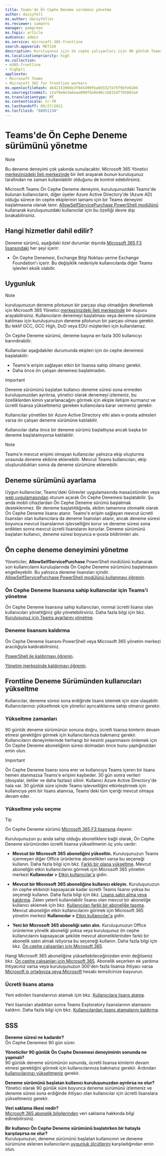 ```yaml
---
title: Teams'de Ön Cephe Deneme sürümünü yönetme
author: daisyfell
ms.author: daisyfeller
ms.reviewer: samanro
manager: pamgreen
ms.topic: article
audience: admin
ms.service: microsoft-365-frontline
search.appverid: MET150
description: Kuruluşunuz için ön cephe çalışanları için 90 günlük Teams denemesi ayarlamayı öğrenin.
ms.localizationpriority: high
ms.collection:
- m365-frontline
- highpri
appliesto:
- Microsoft Teams
- Microsoft 365 for frontline workers
ms.openlocfilehash: 464215390de3f045499fba8d332fe75f9bfe610d
ms.sourcegitcommit: 12af9e8e3a6eaa090fda9e98ccb831dff65863a4
ms.translationtype: MT
ms.contentlocale: tr-TR
ms.lasthandoff: 09/27/2022
ms.locfileid: "68051134"
---
```

# <a name="manage-the-frontline-trial-in-teams"></a>Teams'de Ön Cephe Deneme sürümünü yönetme

> [!NOTE]
> Bu deneme deneyimi çok yakında sunulacaktır. Microsoft 365 Yönetici [merkezinizdeki İleti merkezinde](https://go.microsoft.com/fwlink/p/?linkid=2070717) bir ileti arayarak bunun kuruluşunuz tarafından ne zaman kullanılabilir olduğunu de kontrol edebilirsiniz.

Microsoft Teams Ön Cephe Deneme deneyimi, kuruluşunuzdaki Teams'de bulunan kullanıcıların, diğer üyeler Azure Active Directory'de (Azure AD) olduğu sürece ön cephe ekiplerinin tamamı için bir Teams deneyimi başlatmasına olanak tanır. [AllowSelfServicePurchase PowerShell modülünü](/microsoft-365/commerce/subscriptions/allowselfservicepurchase-powershell) kullanarak kuruluşunuzdaki kullanıcılar için bu özelliği devre dışı bırakabilirsiniz.

## <a name="what-services-are-included"></a>Hangi hizmetler dahil edilir?

Deneme sürümü, aşağıdaki özel durumlar dışında [Microsoft 365 F3 lisansındaki](https://www.microsoft.com/microsoft-365/enterprise/f3) her şeyi içerir:

- Ön Cephe Denemesi, Exchange Bilgi Noktası yerine Exchange Foundation'ı içerir. Bu değişiklik nedeniyle kullanıcılarda diğer Teams işlevleri eksik olabilir.

## <a name="eligibility"></a>Uygunluk

> [!NOTE]
> kuruluşunuzun deneme pilotunun bir parçası olup olmadığını denetlemek için Microsoft 365 Yönetici [merkezinizdeki İleti merkezinde](https://go.microsoft.com/fwlink/p/?linkid=2070717) bir duyuru arayabilirsiniz. Kullanıcıların denemeyi başlatması veya deneme sürümüne katılması için kuruluşunuzun deneme pilotunun bir parçası olması gerekir. Bu teklif GCC, GCC High, DoD veya EDU müşterileri için kullanılamaz.

Ön Cephe Deneme sürümü, deneme başına en fazla 300 kullanıcıyı barındırabilir.

Kullanıcılar aşağıdakiler durumunda ekipleri için ön cephe denemesi başlatabilir:

- Teams'e erişim sağlayan etkin bir lisansa sahip olmanız gerekir.
- Daha önce ön çalışan denemesi başlatmadım.

> [!IMPORTANT]
> Deneme sürümünü başlatan kullanıcı deneme süresi sona ermeden kuruluşunuzdan ayrılırsa, yönetici olarak denemeyi izlemeniz, bu özelliklerden kimin yararlanacağını görmek için ekiple iletişim kurmanız ve ücretli lisansa yükseltmeniz gereken kullanıcılara karar vermeniz gerekir.

Kullanıcılar yönetilen bir Azure Active Directory etki alanı e-posta adresleri varsa ön çalışan deneme sürümüne katılabilir.

Kullanıcılar daha önce bir deneme sürümü başlattıysa ancak başka bir deneme başlatamıyorsa katılabilir.

> [!NOTE]
> Teams'e mevcut erişimi olmayan kullanıcılar yalnızca ekip oluşturma sırasında deneme ekibine eklenebilir. Mevcut Teams kullanıcıları, ekip oluşturulduktan sonra da deneme sürümüne eklenebilir.

## <a name="set-up-the-trial"></a>Deneme sürümünü ayarlama

Uygun kullanıcılar, Teams'deki Görevler uygulamasında masaüstünden veya [web uygulamasından](https://teams.microsoft.com/_#/apps/com.microsoft.teamspace.tab.planner/sections/mytasks) oturum açarak Ön Cephe Denemesi başlatabilir. Şu anda mobil cihazlardan Ön Cephe Deneme sürümü başlatmak desteklenmez. Bir deneme başlatıldığında, ekibin tamamına otomatik olarak Ön Cephe Deneme lisansı atanır. Teams'e erişim sağlayan mevcut ücretli lisansları olan kullanıcılara da deneme lisansları atanır, ancak deneme süresi boyunca mevcut lisanslarının işlevselliğini korur ve deneme süresi sona erdikten sonra mevcut ücretli lisanslarını korurlar. Deneme sürümünü başlatan kullanıcı, deneme süresi boyunca e-posta bildirimleri alır.

## <a name="manage-the-frontline-trials-experience"></a>Ön cephe deneme deneyimini yönetme

Yöneticiler, **AllowSelfServicePurchase** PowerShell modülünü kullanarak son kullanıcıların kuruluşlarında Ön Cephe Deneme sürümünü başlatmasını engelleyebilir. Bu yalnızca deneme lisansları içindir. [AllowSelfServicePurchase PowerShell modülünü kullanmayı öğrenin](/microsoft-365/commerce/subscriptions/allowselfservicepurchase-powershell).

### <a name="manage-teams-for-users-who-have-the-frontline-trial-license"></a>Ön Cephe Deneme lisansına sahip kullanıcılar için Teams'i yönetme

Ön Cephe Deneme lisansına sahip kullanıcıları, normal ücretli lisansı olan kullanıcıları yönettiğiniz gibi yönetebilirsiniz. Daha fazla bilgi için bkz. [Kuruluşunuz için Teams ayarlarını yönetme](/microsoftteams/manage-teams-overview).

### <a name="remove-a-trial-license"></a>Deneme lisansını kaldırma

Ön Cephe Deneme lisansını PowerShell veya Microsoft 365 yönetim merkezi aracılığıyla kaldırabilirsiniz.

[PowerShell ile kaldırmayı öğrenin](/office365/enterprise/powershell/remove-licenses-from-user-accounts-with-office-365-powershell).

[Yönetim merkezinde kaldırmayı öğrenin](/microsoft-365/admin/add-users/delete-a-user).

## <a name="upgrade-users-from-frontline-trial"></a>Frontline Deneme Sürümünden kullanıcıları yükseltme

Kullanıcılar, deneme süresi sona erdiğinde lisans istemek için size ulaşabilir. Kullanıcılarınızı yükseltmek için yönetici ayrıcalıklarına sahip olmanız gerekir.

### <a name="when-to-upgrade"></a>Yükseltme zamanları

90 günlük deneme sürümünün sonuna doğru, ücretli lisansa kimlerin devam etmesi gerektiğini görmek için kullanıcılarınıza bakmanız gerekir. Kullanıcıların deneyimlerinde herhangi bir kesinti yaşanmasını önlemek için Ön Cephe Deneme aboneliğinin süresi dolmadan önce bunu yaptığınızdan emin olun.

> [!IMPORTANT]
> Ön Cephe Deneme lisansı sona erer ve kullanıcıya Teams içeren bir lisans hemen atanmazsa Teams'e erişimi kaybeder. 30 gün sonra verileri (dosyalar, iletiler ve daha fazlası) silinir. Kullanıcı Azure Active Directory'de hala var. 30 günlük süre içinde Teams işlevselliğini etkinleştirmek için kullanıcıya yeni bir lisans atanırsa, Teams'deki tüm içeriği mevcut olmaya devam eder.

### <a name="choose-an-upgrade-path"></a>Yükseltme yolu seçme

> [!TIP]
> Ön Cephe Deneme sürümü [Microsoft 365 F3 lisansına](https://www.microsoft.com/microsoft-365/enterprise/f3) dayanır.

Kuruluşunuzun şu anda sahip olduğu aboneliklere bağlı olarak, Ön Cephe Deneme sürümünden ücretli lisansa yükseltmenin üç yolu vardır:

- **Mevcut bir Microsoft 365 aboneliğini yükseltin.** Kuruluşunuzun Teams içermeyen diğer Office ürünlerine abonelikleri varsa bu seçeneği kullanın. Daha fazla bilgi için bkz. [Farklı bir plana yükseltme](/microsoft-365/commerce/subscriptions/upgrade-to-different-plan). Mevcut aboneliğin etkin kullanıcılarını görmek için Microsoft 365 yönetim merkezi **Kullanıcılar >** [Etkin kullanıcılar'a](https://go.microsoft.com/fwlink/p/?linkid=834822) gidin.

- **Mevcut bir Microsoft 365 aboneliğine kullanıcı ekleyin.** Kuruluşunuzun ön cephe ekibinizi kapsayacak kadar ücretli Teams lisansı yoksa bu seçeneği kullanın. Daha fazla bilgi için bkz. [Lisans satın alma veya kaldırma](/microsoft-365/commerce/licenses/buy-licenses). Zaten yeterli kullanılabilir lisansı olan mevcut bir aboneliğe kullanıcı eklemek için bkz. [Kullanıcıları farklı bir aboneliğe taşıma](/microsoft-365/commerce/subscriptions/move-users-different-subscription). Mevcut aboneliğin etkin kullanıcılarını görmek için Microsoft 365 yönetim merkezi **Kullanıcılar >** [Etkin kullanıcılar'a](https://go.microsoft.com/fwlink/p/?linkid=834822) gidin.

- **Yeni bir Microsoft 365 aboneliği satın alın.** Kuruluşunuzun Office ürünlerine yönelik aboneliği yoksa veya kuruluşunuz ön cephe kullanıcılarını kapsayacak şekilde mevcut aboneliklerinden farklı bir abonelik satın almak istiyorsa bu seçeneği kullanın. Daha fazla bilgi için bkz. [Ön cephe çalışanları için Microsoft 365](https://www.microsoft.com/microsoft-365/enterprise/frontline).

Hangi Microsoft 365 aboneliğine yükseltebileceğinizden emin değilseniz bkz. [Ön cephe çalışanları için Microsoft 365](https://www.microsoft.com/microsoft-365/enterprise/frontline). Abonelik seçerken ek yardıma ihtiyacınız varsa veya kuruluşunuzun 300'den fazla lisansa ihtiyacı varsa [Microsoft iş ortağınıza veya Microsoft](https://www.microsoft.com/solution-providers/home) hesabı temsilcinize başvurun.

### <a name="assign-paid-licenses"></a>Ücretli lisans atama

Yeni edinilen lisanslarınızı atamak için bkz. [Kullanıcılara lisans atama](/microsoft-365/admin/manage/assign-licenses-to-users).  

Yeni lisansları atadıktan sonra Teams Exploratory lisanslarının atamasını kaldırın. Daha fazla bilgi için bkz. [Kullanıcılardan lisans atamalarını kaldırma](/microsoft-365/admin/manage/remove-licenses-from-users).

## <a name="faq"></a>SSS

**Deneme süresi ne kadardır?** <br>
Ön Cephe Denemesi 90 gün sürer.

**Yöneticiler 90 günlük Ön Cephe Denemesi deneyiminin sonunda ne yapmalı?** <br>
90 günlük deneme sürümünün sonunda, ücretli lisansa kimlerin devam etmesi gerektiğini görmek için kullanıcılarınıza bakmanız gerekir. Ardından [kullanıcılarınızı yükseltmeniz](#upgrade-users-from-frontline-trial) gerekir.

**Deneme sürümünü başlatan kullanıcı kuruluşunuzdan ayrılırsa ne olur?** <br>
Yönetici olarak 90 günlük süre boyunca deneme sürümünü izlemeniz ve deneme süresi sona erdiğinde ihtiyacı olan kullanıcılar için ücretli lisanslara yükseltmeniz gerekir.

**Veri saklama ilkesi nedir?** <br>
[Microsoft 365 abonelik bilgilerinden](/microsoft-365/commerce/subscriptions/what-if-my-subscription-expires?) veri saklama hakkında bilgi edinebilirsiniz.

**Bir kullanıcı Ön Cephe Deneme sürümünü başlatırken bir hatayla karşılaşırsa ne olur?** <br>
Kuruluşunuzun, deneme sürümünü başlatan kullanıcının ve deneme sürümüne eklenen kullanıcıların [uygunluk ölçütlerini](#eligibility) karşıladığından emin olun.
